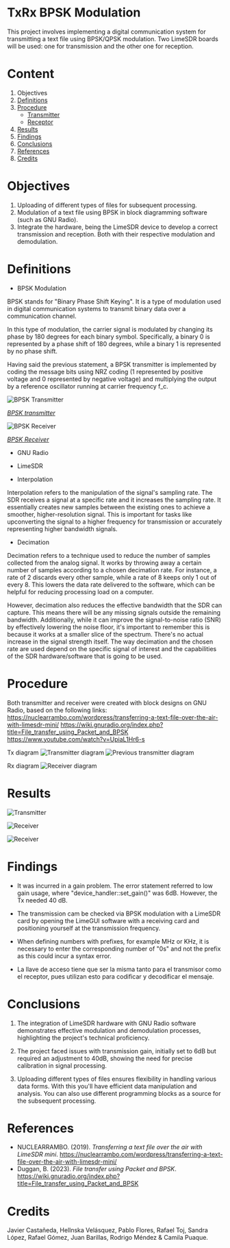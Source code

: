 # TxRx BPSK Modulation
This project involves implementing a digital communication system for transmitting a text file using BPSK/QPSK modulation. Two LimeSDR boards will be used: one for transmission and the other one for reception.

# Content
1. Objectives
2. [Definitions](#definitions)
3. [Procedure](#procedure)
	- [Transmitter](#transmissor)
	- [Receptor](#receptor)
4. [Results](#results)
5. [Findings](#findings)
6. [Conclusions](#conclusions)
7. [References](#references)
8. [Credits](#credits)

# Objectives
1. Uploading of different types of files for subsequent processing.
2. Modulation of a text file using BPSK in block diagramming software (such as GNU Radio).
3. Integrate the hardware, being the LimeSDR device to develop a correct transmission and reception. Both with their respective modulation and demodulation.

# Definitions
- BPSK Modulation
  
BPSK stands for "Binary Phase Shift Keying". It is a type of modulation used in digital communication systems to transmit binary data over a communication channel.

In this type of modulation, the carrier signal is modulated by changing its phase by 180 degrees for each binary symbol. Specifically, a binary 0 is represented by a phase shift of 180 degrees, while a binary 1 is represented by no phase shift.

Having said the previous statement, a BPSK transmitter is implemented by coding the message bits using NRZ coding (1 represented by positive voltage and 0 represented by negative voltage) and multiplying the output by a reference oscillator running at carrier frequency f_c.

  ![BPSK Transmitter](Images/TxBPSK.png)

  *[BPSK transmitter](https://www.gaussianwaves.com/2010/04/bpsk-modulation-and-demodulation-2/)*

  ![BPSK Receiver](Images/RxBPSK.png)

  *[BPSK Receiver](https://www.gaussianwaves.com/2010/04/bpsk-modulation-and-demodulation-2/)*

- GNU Radio
  

- LimeSDR
- Interpolation

Interpolation refers to the manipulation of the signal's sampling rate. The SDR receives a signal at a specific rate and it increases the sampling rate. It essentially creates new samples between the existing ones to achieve a smoother, higher-resolution signal. This is important for tasks like upconverting the signal to a higher frequency for transmission or accurately representing higher bandwidth signals. 


- Decimation

Decimation refers to a technique used to reduce the number of samples collected from the analog signal. It works by throwing away a certain number of samples according to a chosen decimation rate. For instance, a rate of 2 discards every other sample, while a rate of 8 keeps only 1 out of every 8. This lowers the data rate delivered to the software, which can be helpful for reducing processing load on a computer.  

However, decimation also reduces the effective bandwidth that the SDR can capture. This means there will be any missing signals outside the remaining bandwidth. Additionally, while it can improve the signal-to-noise ratio (SNR) by effectively lowering the noise floor, it's important to remember this is because it works at a smaller slice of the spectrum. There's no actual increase in the signal strength itself.  The way decimation and the chosen rate are used depend on the specific signal of interest and the capabilities of the SDR hardware/software that is going to be used.


# Procedure
Both transmitter and receiver were created with block designs on GNU Radio, based on the following links:
https://nuclearrambo.com/wordpress/transferring-a-text-file-over-the-air-with-limesdr-mini/
https://wiki.gnuradio.org/index.php?title=File_transfer_using_Packet_and_BPSK
https://www.youtube.com/watch?v=UpiaL1Hr6-s

Tx diagram
  ![Transmitter diagram](Images/Txdiag.png)
  ![Previous transmitter diagram](Images/PrevTxdiag.png)


Rx diagram
![Receiver diagram](Images/Rx4.jpg)


# Results

![Transmitter](Images/Tx1.jpg)

![Receiver](Images/Rx1.jpg)

![Receiver](Images/Rx3.jpg)


# Findings
- It was incurred in a gain problem. The error statement referred to low gain usage, where "device_handler::set_gain()" was 6dB. However, the Tx needed 40 dB.

- The transmission cam be checked via BPSK modulation with a LimeSDR card by opening the LimeGUI software with a receiving card and positioning yourself at the transmission frequency.

- When defining numbers with prefixes, for example MHz or KHz, it is necessary to enter the corresponding number of "0s" and not the prefix as this could incur a syntax error.

- La llave de acceso tiene que ser la misma tanto para el transmisor como el receptor, pues utilizan esto para codificar y decodificar el mensaje.


# Conclusions
1. The integration of LimeSDR hardware with GNU Radio software demonstrates effective modulation and demodulation processes, highlighting the project's technical proficiency.

2. The project faced issues with transmission gain, initially set to 6dB but required an adjustment to 40dB, showing the need for precise calibration in signal processing.

3. Uploading different types of files ensures flexibility in handling various data forms. With this you'll have efficient data manipulation and analysis. You can also use different programming blocks as a source for the subsequent processing.


# References
- NUCLEARRAMBO. (2019). *Transferring a text file over the air with LimeSDR mini*. https://nuclearrambo.com/wordpress/transferring-a-text-file-over-the-air-with-limesdr-mini/
- Duggan, B. (2023). *File transfer using Packet and BPSK*. https://wiki.gnuradio.org/index.php?title=File_transfer_using_Packet_and_BPSK

# Credits
Javier Castañeda, Hellnska Velásquez, Pablo Flores, Rafael Toj, Sandra López, Rafael Gómez, Juan Barillas, Rodrigo Méndez & Camila Puaque.